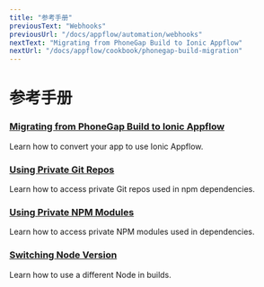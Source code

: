 ```yaml
---
title: "参考手册"
previousText: "Webhooks"
previousUrl: "/docs/appflow/automation/webhooks"
nextText: "Migrating from PhoneGap Build to Ionic Appflow"
nextUrl: "/docs/appflow/cookbook/phonegap-build-migration"
---
```


# 参考手册

### [Migrating from PhoneGap Build to Ionic Appflow](/docs/appflow/cookbook/phonegap-build-migration)

Learn how to convert your app to use Ionic Appflow.

### [Using Private Git Repos](/docs/appflow/cookbook/private_git)

Learn how to access private Git repos used in npm dependencies.

### [Using Private NPM Modules](/docs/appflow/cookbook/private_npm)

Learn how to access private NPM modules used in dependencies.

### [Switching Node Version](/docs/appflow/cookbook/switch_node_version)

Learn how to use a different Node in builds.